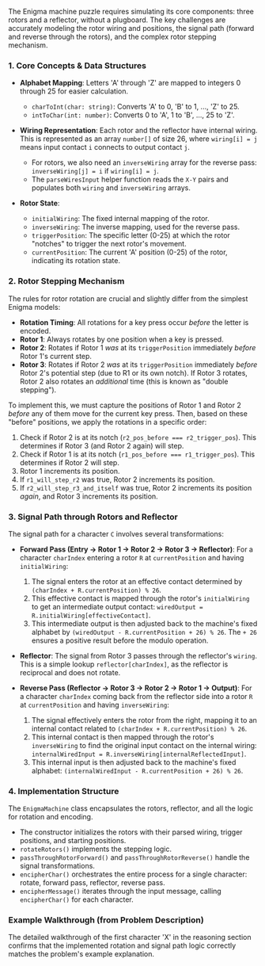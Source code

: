 The Enigma machine puzzle requires simulating its core components: three rotors and a reflector, without a plugboard. The key challenges are accurately modeling the rotor wiring and positions, the signal path (forward and reverse through the rotors), and the complex rotor stepping mechanism.

### 1. Core Concepts & Data Structures

*   **Alphabet Mapping**: Letters 'A' through 'Z' are mapped to integers 0 through 25 for easier calculation.
    *   `charToInt(char: string)`: Converts 'A' to 0, 'B' to 1, ..., 'Z' to 25.
    *   `intToChar(int: number)`: Converts 0 to 'A', 1 to 'B', ..., 25 to 'Z'.

*   **Wiring Representation**: Each rotor and the reflector have internal wiring. This is represented as an array `number[]` of size 26, where `wiring[i] = j` means input contact `i` connects to output contact `j`.
    *   For rotors, we also need an `inverseWiring` array for the reverse pass: `inverseWiring[j] = i` if `wiring[i] = j`.
    *   The `parseWiresInput` helper function reads the `X-Y` pairs and populates both `wiring` and `inverseWiring` arrays.

*   **Rotor State**:
    *   `initialWiring`: The fixed internal mapping of the rotor.
    *   `inverseWiring`: The inverse mapping, used for the reverse pass.
    *   `triggerPosition`: The specific letter (0-25) at which the rotor "notches" to trigger the next rotor's movement.
    *   `currentPosition`: The current 'A' position (0-25) of the rotor, indicating its rotation state.

### 2. Rotor Stepping Mechanism

The rules for rotor rotation are crucial and slightly differ from the simplest Enigma models:
*   **Rotation Timing**: All rotations for a key press occur *before* the letter is encoded.
*   **Rotor 1**: Always rotates by one position when a key is pressed.
*   **Rotor 2**: Rotates if Rotor 1 *was* at its `triggerPosition` immediately *before* Rotor 1's current step.
*   **Rotor 3**: Rotates if Rotor 2 *was* at its `triggerPosition` immediately *before* Rotor 2's potential step (due to R1 or its own notch). If Rotor 3 rotates, Rotor 2 also rotates an *additional* time (this is known as "double stepping").

To implement this, we must capture the positions of Rotor 1 and Rotor 2 *before* any of them move for the current key press. Then, based on these "before" positions, we apply the rotations in a specific order:
1.  Check if Rotor 2 is at its notch (`r2_pos_before === r2_trigger_pos`). This determines if Rotor 3 (and Rotor 2 again) will step.
2.  Check if Rotor 1 is at its notch (`r1_pos_before === r1_trigger_pos`). This determines if Rotor 2 will step.
3.  Rotor 1 increments its position.
4.  If `r1_will_step_r2` was true, Rotor 2 increments its position.
5.  If `r2_will_step_r3_and_itself` was true, Rotor 2 increments its position *again*, and Rotor 3 increments its position.

### 3. Signal Path through Rotors and Reflector

The signal path for a character `C` involves several transformations:

*   **Forward Pass (Entry -> Rotor 1 -> Rotor 2 -> Rotor 3 -> Reflector)**:
    For a character `charIndex` entering a rotor `R` at `currentPosition` and having `initialWiring`:
    1.  The signal enters the rotor at an effective contact determined by `(charIndex + R.currentPosition) % 26`.
    2.  This effective contact is mapped through the rotor's `initialWiring` to get an intermediate output contact: `wiredOutput = R.initialWiring[effectiveContact]`.
    3.  This intermediate output is then adjusted back to the machine's fixed alphabet by `(wiredOutput - R.currentPosition + 26) % 26`. The `+ 26` ensures a positive result before the modulo operation.

*   **Reflector**: The signal from Rotor 3 passes through the reflector's `wiring`. This is a simple lookup `reflector[charIndex]`, as the reflector is reciprocal and does not rotate.

*   **Reverse Pass (Reflector -> Rotor 3 -> Rotor 2 -> Rotor 1 -> Output)**:
    For a character `charIndex` coming back from the reflector side into a rotor `R` at `currentPosition` and having `inverseWiring`:
    1.  The signal effectively enters the rotor from the right, mapping it to an internal contact related to `(charIndex + R.currentPosition) % 26`.
    2.  This internal contact is then mapped through the rotor's `inverseWiring` to find the original input contact on the internal wiring: `internalWiredInput = R.inverseWiring[internalReflectedInput]`.
    3.  This internal input is then adjusted back to the machine's fixed alphabet: `(internalWiredInput - R.currentPosition + 26) % 26`.

### 4. Implementation Structure

The `EnigmaMachine` class encapsulates the rotors, reflector, and all the logic for rotation and encoding.
*   The constructor initializes the rotors with their parsed wiring, trigger positions, and starting positions.
*   `rotateRotors()` implements the stepping logic.
*   `passThroughRotorForward()` and `passThroughRotorReverse()` handle the signal transformations.
*   `encipherChar()` orchestrates the entire process for a single character: rotate, forward pass, reflector, reverse pass.
*   `encipherMessage()` iterates through the input message, calling `encipherChar()` for each character.

### Example Walkthrough (from Problem Description)

The detailed walkthrough of the first character 'X' in the reasoning section confirms that the implemented rotation and signal path logic correctly matches the problem's example explanation.